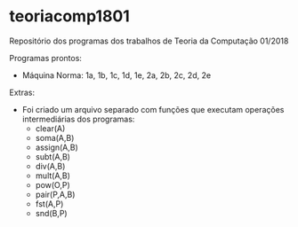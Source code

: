 # teoriacomp1801
Repositório dos programas dos trabalhos de Teoria da Computação 01/2018

Programas prontos:
* Máquina Norma: 1a, 1b, 1c, 1d, 1e, 2a, 2b, 2c, 2d, 2e

Extras:
* Foi criado um arquivo separado com funções que executam operações intermediárias dos programas:
  - clear(A)
  - soma(A,B)
  - assign(A,B)
  - subt(A,B)
  - div(A,B)
  - mult(A,B)
  - pow(O,P)
  - pair(P,A,B)
  - fst(A,P)
  - snd(B,P)
